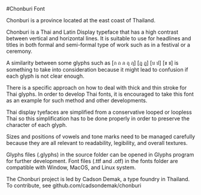 #Chonburi Font

Chonburi is a province located at the east coast of Thailand.

Chonburi is a Thai and Latin Display typeface that has a high contrast between vertical and horizontal lines. It is suitable to use for headlines and titles in both formal and semi-formal type of work such as in a festival or a ceremony.

A similarity between some glyphs such as [ก ถ ภ ฤ ฦ] [ฎ ฏ] [บ ป] [ข ช] is something to take into consideration because it might lead to confusion if each glyph is not clear enough.

There is a specific approach on how to deal with thick and thin stroke for Thai glyphs. In order to develop Thai fonts, it is encouraged to take this font as an example for such method and other developments.

Thai display tyefaces are simplified from a conservative looped or loopless Thai so this simplification has to be done properly in order to preserve the character of each glyph.

Sizes and positions of vowels and tone marks need to be managed carefully because they are all relevant to readability, legibility, and overall textures.

Glyphs files (.glyphs) in the source folder can be opened in Glyphs program for further development.
Font files (.ttf and .otf) in the fonts folder are compatible with Window, MacOS, and Linux system.

The Chonburi project is led by Cadson Demak, a type foundry in Thailand. To contribute, see github.com/cadsondemak/chonburi

